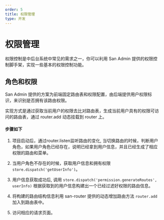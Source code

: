 ```yaml
---
order: 5
title: 权限管理
type: 开发
---
```


# 权限管理

权限控制是中后台系统中常见的需求之一，你可以利用 San Admin 提供的权限控制脚手架，实现一些基本的权限控制功能。

## 角色和权限

San Admin 提供的方案为前端固定路由表和权限配置，由后端提供用户权限标识，来识别是否拥有该路由权限。

实现方式是通过获取当前用户的权限去比对路由表，生成当前用户具有的权限可访问的路由表，通过 router.add 动态挂载到 router 上。
#### 步骤如下

1. 项目启动后，通过router.listen监听路由的变化, 当切换路由的时候，判断用户角色，如果用户角色已经存在，说明已经拿到用户信息，并且已经生成了相应权限的路由和菜单。

2. 当用户角色不存在的时候，获取用户信息和拥有权限 `store.dispatch('getUserInfo')`。

3. 用户信息获取成功后, 调用 `store.dispatch('permission.generateRoutes', userInfo)` 根据获取到的用户信息构建出一个已经过滤好权限的路由信息。

4. 将构建的路由结构信息利用 san-router 提供的动态增加路由方法 `router.add` 加入到路由表中。

5. 访问相应的请求页面。

